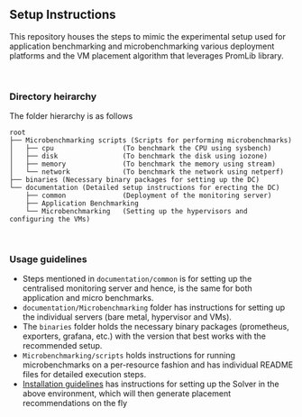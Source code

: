 ## Setup Instructions
This repository houses the steps to mimic the experimental setup used for application benchmarking and microbenchmarking various deployment platforms and the VM placement algorithm that leverages PromLib library.

</br>

### Directory heirarchy
The folder hierarchy is as follows
```
root
├── Microbenchmarking scripts (Scripts for performing microbenchmarks)
│   ├── cpu                 (To benchmark the CPU using sysbench)
│   ├── disk                (To benchmark the disk using iozone)
│   ├── memory              (To benchmark the memory using stream)
│   └── network             (To benchmark the network using netperf)
├── binaries (Necessary binary packages for setting up the DC)
└── documentation (Detailed setup instructions for erecting the DC)
    ├── common              (Deployment of the monitoring server)
    ├── Application Benchmarking
    └── Microbenchmarking   (Setting up the hypervisors and configuring the VMs)
```

</br>

### Usage guidelines
*   Steps mentioned in `documentation/common` is for setting up the centralised monitoring server and hence, is the same for both application and micro benchmarks.
*   `documentation/Microbenchmarking` folder has instructions for setting up the individual servers (bare metal, hypervisor and VMs).
*   The `binaries` folder holds the necessary binary packages (prometheus, exporters, grafana, etc.) with the version that best works with the recommended setup.
*   `Microbenchmarking/scripts` holds instructions for running microbenchmarks on a per-resource fashion and has individual README files for detailed execution steps.
*   [Installation guidelines](packing_api/README.md) has instructions for setting up the Solver in the above environment, which will then generate placement recommendations on the fly